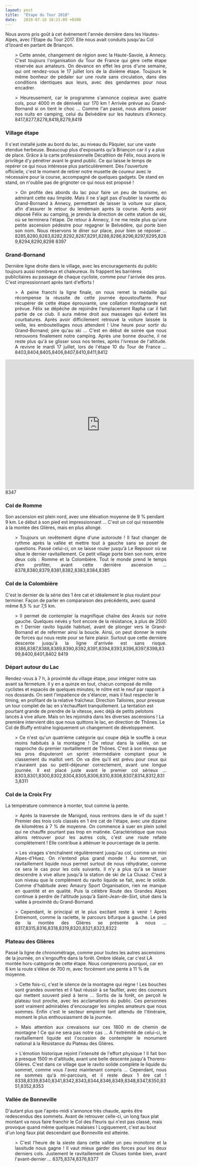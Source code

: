```yaml
---
layout: post
title:  "Étape du Tour 2018"
date:   2018-07-16 18:21:09 +0100
---
```

Nous avons pris goût à cet événement l'année dernière dans les Hautes-Alpes, avec l'Etape du Tour 2017.
Elle nous avait conduits jusqu'au Col d'Izoard en partant de Briançon.
<p style="padding-left: 30px; text-align: justify;">> Cette année, changement de région avec la Haute-Savoie, à Annecy.
C'est toujours l'organisation du Tour de France qui gère cette étape réservée aux amateurs.
On devance en effet les pros d'une semaine, qui ont rendez-vous le 17 juillet lors de la dixième étape.
Toujours le même bonheur de pédaler sur une route sans circulation, dans des conditions identiques aux leurs, avec des gendarmes pour nous encadrer.
<p style="padding-left: 30px; text-align: justify;">> Heureusement, car le programme s'annonce copieux avec quatre cols, pour 4000 m de dénivelé sur 170 km !
Arrivée prévue au Grand-Bornand si on tient le choc ...
Comme l'an passé, nous allons passer nos nuits en camping, celui du Belvédère sur les hauteurs d'Annecy.
8417,8277,8278,8418,8279,8419
<h3 style="text-align: justify;">Village étape</h3>
Il s'est installé juste au bord du lac, au niveau du Pâquier, sur une vaste étendue herbeuse.
Beaucoup plus d'exposants qu'à Briançon car il y a plus de place.
Grâce à la carte professionnelle Décathlon de Félix, nous avons le privilège d'y pénétrer avant le grand public.
Ce qui laisse le temps de repérer ce qui nous intéresse plus particulièrement.
Dès l'ouverture officielle, c'est le moment de retirer notre musette de coureur avec le nécessaire pour la course, accompagné de quelques gadgets.
De stand en stand, on n'oublie pas de grignoter ce qui nous est proposé !
<p style="padding-left: 30px; text-align: justify;">> On profite des abords du lac pour faire un peu de tourisme, en admirant cette eau limpide.
Mais il ne s'agit pas d'oublier la navette du Grand-Bornand à Annecy, permettant de laisser la voiture sur place, afin d'assurer le retour du lendemain après la course.
Après avoir déposé Félix au camping, je prends la direction de cette station de ski, où se terminera l'étape.
De retour à Annecy, il ne me reste plus qu'une petite ascension pédestre pour regagner le Belvédère, qui porte bien son nom.
Nous réservons le diner sur place, pour bien se reposer ...
8285,8280,8283,8282,8292,8287,8291,8288,8286,8296,8297,8295,8289,8294,8290,8298
8397
<h3 style="text-align: justify;">Grand-Bornand</h3>
Dernière ligne droite dans le village, avec les encouragements du public toujours aussi nombreux et chaleureux.
Ils frappent les barrières publicitaires au passage de chaque cycliste, comme pour l'arrivée des pros.
C'est impressionnant après tant d'efforts !
<p style="padding-left: 30px; text-align: justify;">> A peine franchi la ligne finale, on nous remet la médaille qui récompense la réussite de cette journée époustouflante.
Pour récupérer de cette étape éprouvante, une collation montagnarde est prévue.
Félix se dépêche de rejoindre l'emplacement Rapha car il fait partie de ce club.
Il aura même droit aux massages qui évitent les courbatures.
Après avoir difficilement retrouvé la voiture laissée la veille, les embouteillages nous attendent !
Une heure pour sortir du Grand-Bornand; pire qu'au ski ...
C'est en début de soirée que nous retrouvons finalement notre camping.
Après une bonne douche, il ne reste plus qu'à se glisser sous nos tentes, après l'ivresse de l'altitude.
A revivre le mardi 17 juillet, lors de l'étape 10 du Tour de France ...
8403,8404,8405,8406,8407,8410,8411,8412

<center><iframe src="https://www.strava.com/activities/1689575983/embed/055c5b479981b911900e25f47fdb4919842ea068" width="590" height="405" frameborder="0" scrolling="no"></iframe></center>
8347
<h3 style="text-align: justify;">Col de Romme</h3>
Son ascension est plein nord, avec une élévation moyenne de 9 % pendant 9 km.
Le début à son pied est impressionnant ...
C'est un col qui ressemble à la montée des Glières, mais en plus allongé.
<p style="padding-left: 30px; text-align: justify;">> Toujours un revêtement digne d'une autoroute !
Il faut changer de rythme après la vallée et mettre tout à gauche sans se poser de questions.
Passé celui-ci, on se laisse rouler jusqu'à Le Reposoir où se situe le dernier ravitaillement.
Ce petit village porte bien son nom, entre deux cols : Romme et la Colombière.
Tout le monde prend le temps d'en profiter, avant cette dernière ascension ...
8378,8380,8379,8381,8382,8383,8384,8385
<h3 style="text-align: justify;">Col de la Colombière</h3>
C'est le dernier de la série des 1 ère cat et idéalement le plus roulant pour terminer.
Façon de parler en comparaison des précédents, avec quand même 8,5 % sur 7,5 km.
<p style="padding-left: 30px; text-align: justify;">> Il permet de contempler la magnifique chaîne des Aravis sur notre gauche.
Quelques névés y font encore de la résistance, à plus de 2500 m !
Dernier ravito liquide habituel, avant de plonger vers le Grand-Bornand et de refermer ainsi la boucle.
Ainsi, on peut donner le reste de forces qui nous reste pour se faire plaisir.
Surtout que cette dernière descente jusqu'à la ligne d'arrivée est sans risque.
8386,8387,8388,8389,8390,8392,8391,8394,8393,8396,8397,8398,8399,8400,8401,8402
8419
<h3 style="text-align: justify;">Départ autour du Lac</h3>
Rendez-vous à 7 h, à proximité du village étape, pour intégrer notre sas avant sa fermeture.
Il y en a quinze en tout, chacun composé de mille cyclistes et espacés de quelques minutes;  le nôtre est le neuf par rapport à nos dossards.
On sent l'impatience de s'élancer, mais il faut respecter le timing, en profitant de la relative fraîcheur.
Direction Talloires, pour presque un tour complet de lac en s'échauffant tranquillement.
La tentation est pourtant grande de prendre de la vitesse, avec déjà de petits pelotons lancés à vive allure.
Mais on les rejoindra dans les diverses ascensions !
La première intervient dès que nous quittons le lac, en direction de Thônes.
Le Col de Bluffy entraîne logiquement un changement de développement.
<p style="padding-left: 30px; text-align: justify;">> Ce n'est qu'un quatrième catégorie qui coupe déjà le souffle à ceux moins habitués à la montagne !
De retour dans la vallée, on se rapproche du premier ravitaillement de Thônes.
C'est à son niveau que les pros disputeront un sprint intermédiaire comptant pour le classement du maillot vert.
On va dire qu'il est prévu pour ceux qui n'auraient pas su petit-déjeuner correctement, avant une longue journée.
Il est placé juste avant le premier col sérieux ...
8303,8301,8300,8302,8304,8305,8306,8310,8308,8307,8314,8312,8313,8311
<h3 style="text-align: justify;">Col de la Croix Fry</h3>
La température commence à monter, tout comme la pente.
<p style="padding-left: 30px; text-align: justify;">> Après la traversée de Manigod, nous rentrons dans le vif du sujet !
Premier des trois cols classés en 1 ère cat de l'étape, avec une dizaine de kilomètres à 7 % de moyenne.
On commence à suer en plein soleil qui ne chauffe pourtant pas trop en matinée.
Caractéristique que nous allons retrouver pour les autres cols, c'est une route refaite complètement !
Elle contribue à atténuer le pourcentage de la pente.
<p style="padding-left: 30px; text-align: justify;">> Les virages s'enchaînent régulièrement jusqu'au col, comme un mini Alpes-d'Huez.
On n'entend plus grand monde !
Au sommet, un ravitaillement liquide nous permet surtout de nous réhydrater, comme ce sera le cas pour les cols suivants.
Il n'y a plus qu'à se laisser descendre à vive allure jusqu'à la station de ski de La Clusaz.
C'est à son niveau que le complément du ravito liquide se fait, avec le solide.
Comme d'habitude avec Amaury Sport Organisation, rien ne manque en quantité et en qualité.
Puis la célèbre Route des Grandes Alpes continue à perdre de l'altitude jusqu'à Saint-Jean-de-Sixt, situé dans la vallée à proximité du Grand-Bornand.
<p style="padding-left: 30px; text-align: justify;">> Cependant, le principal et le plus excitant reste à venir !
Après Entremont, comme la raclette, le parcours bifurque à gauche.
Le pied de la montée des Glières se présente à nous ...
8317,8315,8316,8318,8319,8320,8321,8323,8322
<h3 style="text-align: justify;">Plateau des Glières</h3>
Passé la ligne de chronométrage, comme pour toutes les autres ascensions de la journée, on s'engouffre dans la forêt.
Ombre idéale, car c'est LA montée hors-catégorie de cette étape.
Nous comprenons pourquoi, car en 6 km la route s'élève de 700 m, avec forcément une pente à 11 % de moyenne.
<p style="padding-left: 30px; text-align: justify;">> Cette fois-ci, c'est le silence de la montagne qui règne !
Les bouches sont grandes ouvertes et il faut réussir à se faufiler, avec des coureurs qui mettent souvent pied à terre ...
Sortis de la forêt, on perçoit le plateau tout proche, avec les acclamations du public.
Ces personnes sont vraiment admirables d'encourager les simples amateurs que nous sommes.
Enfin c'est le secteur empierré tant attendu de l'itinéraire, moment le plus enthousiasment de la journée.
<p style="padding-left: 30px; text-align: justify;">> Mais attention aux crevaisons sur ces 1800 m de chemin de montagne !
Ce qui ne sera pas notre cas ...
A l'extrémité de celui-ci, le ravitaillement liquide est l'occasion de contempler le monument national à la Résistance du Plateau des Glières.
<p style="padding-left: 30px; text-align: justify;">> L'émotion historique rejoint l'intensité de l'effort physique !
Il fait bon à presque 1500 m d'altitude, avant une belle descente jusqu'à Thorens-Glières.
C'est dans ce village que le ravito solide complète le liquide du sommet, comme vous l'avez maintenant compris ...
Cependant, nous ne sommes qu'à mi-parcours, et il reste deux 1 ère cat !
8338,8339,8340,8341,8342,8343,8344,8346,8349,8348,8347,8350,8351,8352,8353
<h3 style="text-align: justify;">Vallée de Bonneville</h3>
D'autant plus que l'après-midi s'annonce très chaude, après être redescendus des sommets.
Avant de retrouver celle-ci, un long faux plat montant va nous faire franchir le Col des Fleuris qui n'est pas classé, mais provoque quand même quelques malaises !
Logiquement, c'est au bout d'un long faux plat descendant que Bonneville est atteinte.
<p style="padding-left: 30px; text-align: justify;">> C'est l'heure de la sieste dans cette vallée un peu monotone et la lassitude nous gagne !
Il vaut mieux garder des forces pour les deux derniers cols.
Justement le ravitaillement de Cluses tombe bien, avant l'avant-dernier ...
8375,8374,8376,8377